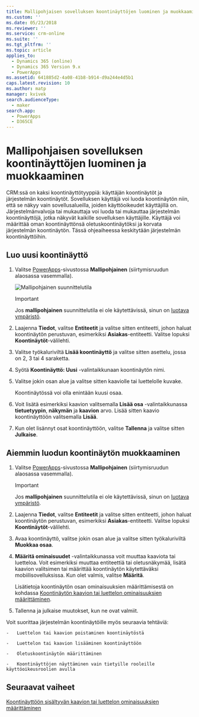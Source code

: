 ```yaml
---
title: Mallipohjaisen sovelluksen koontinäyttöjen luominen ja muokkaaminen | MicrosoftDocs
ms.custom: ''
ms.date: 05/23/2018
ms.reviewer: ''
ms.service: crm-online
ms.suite: ''
ms.tgt_pltfrm: ''
ms.topic: article
applies_to:
  - Dynamics 365 (online)
  - Dynamics 365 Version 9.x
  - PowerApps
ms.assetid: 641885d2-4a08-41b8-b914-d9a244e4d5b1
caps.latest.revision: 10
ms.author: matp
manager: kvivek
search.audienceType:
  - maker
search.app:
  - PowerApps
  - D365CE
---
```

# <a name="create-or-edit-model-driven-app-dashboards"></a>Mallipohjaisen sovelluksen koontinäyttöjen luominen ja muokkaaminen

CRM:ssä on kaksi koontinäyttötyyppiä: käyttäjän koontinäytöt ja järjestelmän koontinäytöt. Sovelluksen käyttäjä voi luoda koontinäytön niin, että se näkyy vain sovellusalueilla, joiden käyttöoikeudet käyttäjillä on. Järjestelmänvalvoja tai mukauttaja voi luoda tai mukauttaa järjestelmän koontinäyttöjä, jotka näkyvät kaikille sovelluksen käyttäjille. Käyttäjä voi määrittää oman koontinäyttönsä oletuskoontinäytöksi ja korvata järjestelmän koontinäytön. Tässä ohjeaiheessa keskitytään järjestelmän koontinäyttöihin.  
  
<a name="BKMK_createdashboard"></a>   
## <a name="create-a-new-dashboard"></a>Luo uusi koontinäyttö  
  
1.  Valitse [PowerApps](https://web.powerapps.com/?utm_source=padocs&utm_medium=linkinadoc&utm_campaign=referralsfromdoc)-sivustossa **Mallipohjainen** (siirtymisruudun alaosassa vasemmalla).

    ![Mallipohjainen suunnittelutila](media/model-driven-switch.png)

    > [!IMPORTANT]
    > Jos **mallipohjainen** suunnittelutila ei ole käytettävissä, sinun on [luotava ympäristö](https://docs.microsoft.com/powerapps/administrator/create-environment).   
  
2. Laajenna **Tiedot**, valitse **Entiteetit** ja valitse sitten entiteetti, johon haluat koontinäytön perustuvan, esimerkiksi **Asiakas**-entiteetti. Valitse lopuksi **Koontinäytöt**-välilehti. 

3. Valitse työkaluriviltä **Lisää koontinäyttö** ja valitse sitten asettelu, jossa on 2, 3 tai 4 saraketta.  
  
4.  Syötä **Koontinäyttö: Uusi** -valintaikkunaan koontinäytön nimi.  
  
5.  Valitse jokin osan alue ja valitse sitten kaaviolle tai luettelolle kuvake.  
  
     Koontinäytössä voi olla enintään kuusi osaa.  
  
6.  Voit lisätä esimerkiksi kaavion valitsemalla **Lisää osa** -valintaikkunassa **tietuetyypin**, **näkymän** ja **kaavion** arvo. Lisää sitten kaavio koontinäyttöön valitsemalla **Lisää**.  
  
7.  Kun olet lisännyt osat koontinäyttöön, valitse **Tallenna** ja valitse sitten **Julkaise**.  
  
<a name="BKMK_editdashboard"></a>   
## <a name="edit-an-existing-dashboard"></a>Aiemmin luodun koontinäytön muokkaaminen  
  
1. Valitse [PowerApps](https://web.powerapps.com/?utm_source=padocs&utm_medium=linkinadoc&utm_campaign=referralsfromdoc)-sivustossa **Mallipohjainen** (siirtymisruudun alaosassa vasemmalla).

    > [!IMPORTANT]
    > Jos **mallipohjainen** suunnittelutila ei ole käytettävissä, sinun on [luotava ympäristö](https://docs.microsoft.com/powerapps/administrator/create-environment).    
  
2. Laajenna **Tiedot**, valitse **Entiteetit** ja valitse sitten entiteetti, johon haluat koontinäytön perustuvan, esimerkiksi **Asiakas**-entiteetti. Valitse lopuksi **Koontinäytöt**-välilehti.  

3. Avaa koontinäyttö, valitse jokin osan alue ja valitse sitten työkaluriviltä **Muokkaa osaa**.  
  
4.  **Määritä ominaisuudet** -valintaikkunassa voit muuttaa kaaviota tai luetteloa. Voit esimerkiksi muuttaa entiteettiä tai oletusnäkymää, lisätä kaavion valitsimen tai määrittää koontinäytön käytettäväksi mobiilisovelluksissa. Kun olet valmis, valitse **Määritä**.  
  
     Lisätietoja koontinäytön osan ominaisuuksien määrittämisestä on kohdassa [Koontinäytön kaavion tai luettelon ominaisuuksien määrittäminen](set-properties-chart-list-included-dashboard.md).  
  
4.  Tallenna ja julkaise muutokset, kun ne ovat valmiit.  
  
 Voit suorittaa järjestelmän koontinäytöille myös seuraavia tehtäviä:  
  
    -   Luettelon tai kaavion poistaminen koontinäytöstä  
  
    -   Luettelon tai kaavion lisääminen koontinäyttöön  
  
    -   Oletuskoontinäytön määrittäminen  
  
    -   Koontinäyttöjen näyttäminen vain tietyille rooleille käyttöoikeusroolien avulla    
  
## <a name="next-steps"></a>Seuraavat vaiheet  
[Koontinäyttöön sisältyvän kaavion tai luettelon ominaisuuksien määrittäminen](set-properties-chart-list-included-dashboard.md)
